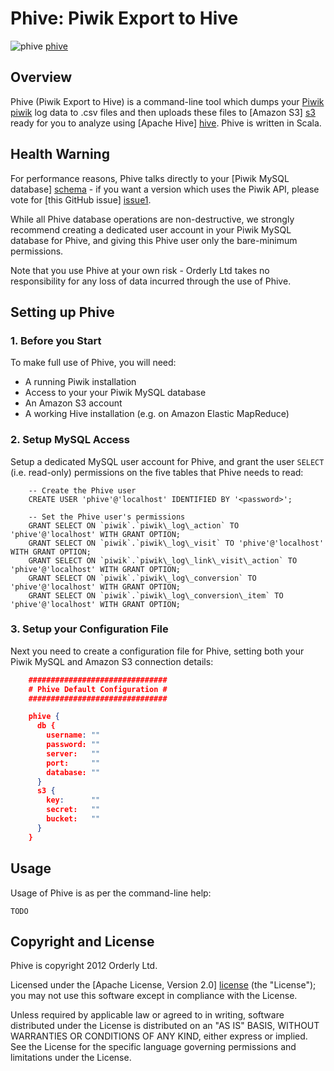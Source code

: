 # Phive: Piwik Export to Hive

![phive] [phive]

## Overview

Phive (Piwik Export to Hive) is a command-line tool which dumps your [Piwik] [piwik] log data to .csv files and then uploads these files to [Amazon S3] [s3] ready for you to analyze using [Apache Hive] [hive]. Phive is written in Scala.

## Health Warning

For performance reasons, Phive talks directly to your [Piwik MySQL database] [schema] - if you want a version which uses the Piwik API, please vote for [this GitHub issue] [issue1].

While all Phive database operations are non-destructive, we strongly recommend creating a dedicated user account in your Piwik MySQL database for Phive, and giving this Phive user only the bare-minimum permissions.

Note that you use Phive at your own risk - Orderly Ltd takes no responsibility for any loss of data incurred through the use of Phive.

## Setting up Phive

### 1. Before you Start

To make full use of Phive, you will need:

* A running Piwik installation
* Access to your your Piwik MySQL database
* An Amazon S3 account
* A working Hive installation (e.g. on Amazon Elastic MapReduce)

### 2. Setup MySQL Access

Setup a dedicated MySQL user account for Phive, and grant the user `SELECT` (i.e. read-only) permissions on the five tables that Phive needs to read:

```mysql
    -- Create the Phive user
    CREATE USER 'phive'@'localhost' IDENTIFIED BY '<password>';

    -- Set the Phive user's permissions
    GRANT SELECT ON `piwik`.`piwik\_log\_action` TO 'phive'@'localhost' WITH GRANT OPTION;
    GRANT SELECT ON `piwik`.`piwik\_log\_visit` TO 'phive'@'localhost' WITH GRANT OPTION;
    GRANT SELECT ON `piwik`.`piwik\_log\_link\_visit\_action` TO 'phive'@'localhost' WITH GRANT OPTION;
    GRANT SELECT ON `piwik`.`piwik\_log\_conversion` TO 'phive'@'localhost' WITH GRANT OPTION;
    GRANT SELECT ON `piwik`.`piwik\_log\_conversion\_item` TO 'phive'@'localhost' WITH GRANT OPTION;
```

### 3. Setup your Configuration File

Next you need to create a configuration file for Phive, setting both your Piwik MySQL and Amazon S3 connection details:

```json
	###############################
	# Phive Default Configuration #
	###############################

	phive {
	  db {
	    username: ""
	    password: ""
	    server:   ""
	    port:     ""
	    database: ""
	  }
	  s3 {
	    key:      ""
	    secret:   ""
	    bucket:   ""
	  }
	}
```

## Usage

Usage of Phive is as per the command-line help:

    TODO

## Copyright and License

Phive is copyright 2012 Orderly Ltd.

Licensed under the [Apache License, Version 2.0] [license] (the "License");
you may not use this software except in compliance with the License.

Unless required by applicable law or agreed to in writing, software
distributed under the License is distributed on an "AS IS" BASIS,
WITHOUT WARRANTIES OR CONDITIONS OF ANY KIND, either express or implied.
See the License for the specific language governing permissions and
limitations under the License.

[phive]: https://github.com/datascience/piwik-export-to-hive/raw/master/doc/phive.png
[piwik]: http://piwik.org
[issue1]: https://github.com/datascience/piwik-export-to-hive/issues/1
[schema]: http://piwik.org/docs/plugins/database-schema/
[s3]: http://aws.amazon.com/s3/
[hive]: http://hive.apache.org/
[license]: http://www.apache.org/licenses/LICENSE-2.0
